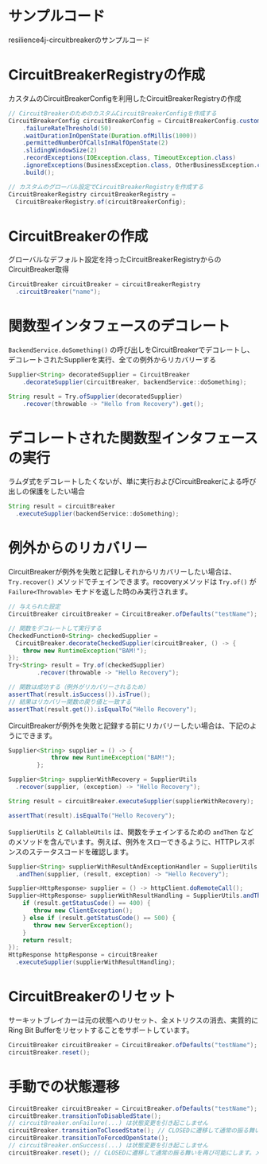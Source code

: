 サンプルコード
============
resilience4j-circuitbreakerのサンプルコード

# CircuitBreakerRegistryの作成
カスタムのCircuitBreakerConfigを利用したCircuitBreakerRegistryの作成

```java
// CircuitBreakerのためのカスタムCircuitBreakerConfigを作成する
CircuitBreakerConfig circuitBreakerConfig = CircuitBreakerConfig.custom()
    .failureRateThreshold(50)
    .waitDurationInOpenState(Duration.ofMillis(1000))
    .permittedNumberOfCallsInHalfOpenState(2)
    .slidingWindowSize(2)
    .recordExceptions(IOException.class, TimeoutException.class)
    .ignoreExceptions(BusinessException.class, OtherBusinessException.class)
    .build();

// カスタムのグローバル設定でCircuitBreakerRegistryを作成する
CircuitBreakerRegistry circuitBreakerRegistry =
  CircuitBreakerRegistry.of(circuitBreakerConfig);
```

# CircuitBreakerの作成
グローバルなデフォルト設定を持ったCircuitBreakerRegistryからのCircuitBreaker取得

```java
CircuitBreaker circuitBreaker = circuitBreakerRegistry
  .circuitBreaker("name");
```

# 関数型インタフェースのデコレート
`BackendService.doSomething()` の呼び出しをCircuitBreakerでデコレートし、デコレートされたSupplierを実行、全ての例外からリカバリーする

```java
Supplier<String> decoratedSupplier = CircuitBreaker
    .decorateSupplier(circuitBreaker, backendService::doSomething);

String result = Try.ofSupplier(decoratedSupplier)
    .recover(throwable -> "Hello from Recovery").get(); 
```

# デコレートされた関数型インタフェースの実行
ラムダ式をデコレートしたくないが、単に実行およびCircuitBreakerによる呼び出しの保護をしたい場合

```java
String result = circuitBreaker
  .executeSupplier(backendService::doSomething);
```

# 例外からのリカバリー
CircuitBreakerが例外を失敗と記録しそれからリカバリーしたい場合は、 `Try.recover()` メソッドでチェインできます。recoveryメソッドは `Try.of()` が `Failure<Throwable>` モナドを返した時のみ実行されます。

```java
// 与えられた設定
CircuitBreaker circuitBreaker = CircuitBreaker.ofDefaults("testName");

// 関数をデコレートして実行する
CheckedFunction0<String> checkedSupplier =
  CircuitBreaker.decorateCheckedSupplier(circuitBreaker, () -> {
    throw new RuntimeException("BAM!");
});
Try<String> result = Try.of(checkedSupplier)
        .recover(throwable -> "Hello Recovery");

// 関数は成功する（例外がリカバリーされるため）
assertThat(result.isSuccess()).isTrue();
// 結果はリカバリー関数の戻り値と一致する
assertThat(result.get()).isEqualTo("Hello Recovery");
```

CircuitBreakerが例外を失敗と記録する前にリカバリーしたい場合は、下記のようにできます。

```java
Supplier<String> supplier = () -> {
            throw new RuntimeException("BAM!");
        };

Supplier<String> supplierWithRecovery = SupplierUtils
  .recover(supplier, (exception) -> "Hello Recovery");

String result = circuitBreaker.executeSupplier(supplierWithRecovery);

assertThat(result).isEqualTo("Hello Recovery");
```

`SupplierUtils` と `CallableUtils` は、関数をチェインするための `andThen` などのメソッドを含んでいます。例えば、例外をスローできるように、HTTPレスポンスのステータスコードを確認します。

```java
Supplier<String> supplierWithResultAndExceptionHandler = SupplierUtils
  .andThen(supplier, (result, exception) -> "Hello Recovery");

Supplier<HttpResponse> supplier = () -> httpClient.doRemoteCall();
Supplier<HttpResponse> supplierWithResultHandling = SupplierUtils.andThen(supplier, result -> {
    if (result.getStatusCode() == 400) {
       throw new ClientException();
    } else if (result.getStatusCode() == 500) {
       throw new ServerException();
    }
    return result;
});
HttpResponse httpResponse = circuitBreaker
  .executeSupplier(supplierWithResultHandling);
```

# CircuitBreakerのリセット
サーキットブレイカーは元の状態へのリセット、全メトリクスの消去、実質的にRing Bit Bufferをリセットすることをサポートしています。

```java
CircuitBreaker circuitBreaker = CircuitBreaker.ofDefaults("testName");
circuitBreaker.reset();
```

# 手動での状態遷移

```java
CircuitBreaker circuitBreaker = CircuitBreaker.ofDefaults("testName");
circuitBreaker.transitionToDisabledState();
// circuitBreaker.onFailure(...) は状態変更を引き起こしません
circuitBreaker.transitionToClosedState(); // CLOSEDに遷移して通常の振る舞いを再び可能にします。メトリクスは保持されます
circuitBreaker.transitionToForcedOpenState();
// circuitBreaker.onSuccess(...) は状態変更を引き起こしません
circuitBreaker.reset(); // CLOSEDに遷移して通常の振る舞いを再び可能にします。メトリクスは失われます
```

